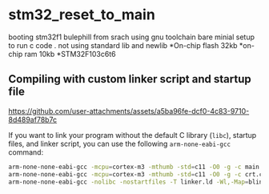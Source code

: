 # stm32_reset_to_main
booting stm32f1 bulephill from srach using gnu toolchain 
bare minial setup to   run c code . not using standard lib and newlib
*On-chip flash 32kb
*on-chip ram 10kb
*STM32F103c6t6
## Compiling with custom linker script and startup file


https://github.com/user-attachments/assets/a5ba96fe-dcf0-4c83-9710-8d489af78b7c


If you want to link your program without the default C library (`libc`), startup files, and linker script, you can use the following `arm-none-eabi-gcc` command:

```bash
arm-none-none-eabi-gcc -mcpu=cortex-m3 -mthumb -std=c11 -O0 -g -c main.c -o main.o
arm-none-none-eabi-gcc -mcpu=cortex-m3 -mthumb -std=c11 -O0 -g -c crt.c -o crt.o
arm-none-none-eabi-gcc -nolibc -nostartfiles -T linker.ld -Wl,-Map=blink.elf main.o crt.o -o blink.elf















